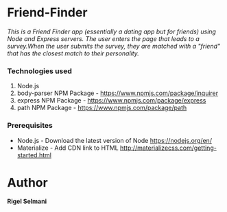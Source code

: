 # Friend-Finder

*This is a Friend Finder app (essentially a dating app but for friends) using Node and Express servers.*
*The user enters the page that leads to a survey.When the user submits the survey, they are matched*
 *with a "friend" that has the closest match to their personality.*

### Technologies used
1. Node.js
2. body-parser NPM Package - https://www.npmjs.com/package/inquirer
3. express NPM Package - https://www.npmjs.com/package/express
4. path NPM Package - https://www.npmjs.com/package/path

### Prerequisites
- Node.js - Download the latest version of Node https://nodejs.org/en/
- Materialize - Add CDN link to HTML http://materializecss.com/getting-started.html

# Author

 **Rigel Selmani**